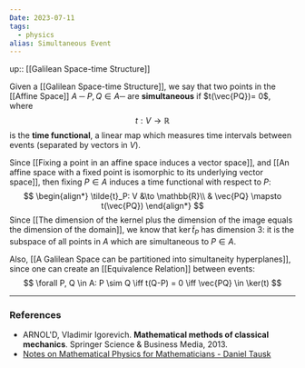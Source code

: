 ```yaml
---
Date: 2023-07-11
tags:
  - physics
alias: Simultaneous Event
---
```

up:: [[Galilean Space-time Structure]]

Given a [[Galilean Space-time Structure]], we say that two points in the [[Affine Space]] $A$ ─ $P, Q \in A$─ are **simultaneous** if $t(\vec{PQ})= 0$, where
$$
t: V \to \mathbb{R}
$$
is the **time functional**, a linear map which measures time intervals between events (separated by vectors in $V$).

Since [[Fixing a point in an affine space induces a vector space]], and [[An affine space with a fixed point is isomorphic to its underlying vector space]], then fixing $P \in A$ induces a time functional with respect to $P$:
$$
\begin{align*}
\tilde{t}_P: V &\to \mathbb{R}\\
& \vec{PQ} \mapsto t(\vec{PQ})
\end{align*}
$$
Since [[The dimension of the kernel plus the dimension of the image equals the dimension of the domain]], we know that $\ker \tilde{t}_P$ has dimension $3$: it is the subspace of all points in $A$ which are simultaneous to $P \in A$.

Also, [[A Galilean Space can be partitioned into simultaneity hyperplanes]], since one can create an [[Equivalence Relation]] between events:
$$
\forall P, Q \in A: P \sim Q \iff t(Q-P) = 0 \iff \vec{PQ} \in \ker(t)
$$


---
### References
- ARNOL'D, Vladimir Igorevich. **Mathematical methods of classical mechanics**. Springer Science & Business Media, 2013.
- [Notes on Mathematical Physics for Mathematicians - Daniel Tausk](https://www.ime.usp.br/\~tausk/texts/MathPhysics.pdf)
